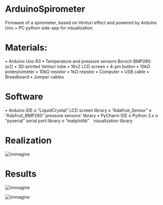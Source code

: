 # ArduinoSpirometer
Firmware of a spirometer, based on Venturi effect and powered by Arduino Uno + PC python side-app for visualization.

# Materials:
•	Arduino Uno R3
•	Temperature and pressure sensors Borsch BMP280 (x2)
•	3D-printed Venturi tube
•	16x2 LCD screen
•	4-pin button
•	10kΩ potenziometer
•	10kΩ resistor
•	1kΩ resistor
•	Computer
•	USB cable
•	Breadboard
•	Jumper cables

# Software
•	Arduino IDE
  o	“LiquidCrystal” LCD screen library
  o	“Adafruit_Sensor” e “Adafruit_BMP280” pressure sensors' library
•	PyCharm IDE
  o	Python 3.x
  o	“pyserial” serial port library
  o	“matplotlib” visualization library

# Realization
![immagine](https://user-images.githubusercontent.com/11043521/194890301-53db5afa-e955-4e1f-b627-aa45728cb948.png)

# Results
![immagine](https://user-images.githubusercontent.com/11043521/194890467-a8d32b00-3bc4-45f7-8a43-31a8735c10a5.png)

![immagine](https://user-images.githubusercontent.com/11043521/194890518-ff2c38dd-e5d4-4210-aebc-d861f33a8eec.png)

